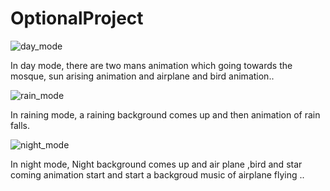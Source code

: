 # OptionalProject

![day_mode](https://user-images.githubusercontent.com/45432279/54081263-0ac7d080-432c-11e9-9c2a-bddb27e86753.png)

In day mode, there are two mans animation which going towards the mosque, sun arising animation and airplane and bird animation..



![rain_mode](https://user-images.githubusercontent.com/45432279/54081379-2f24ac80-432e-11e9-97f6-82c5d2ef9f29.png)

In raining mode, a raining background comes up and then animation of rain falls.



![night_mode](https://user-images.githubusercontent.com/45432279/54081389-65fac280-432e-11e9-8c5e-024d37225aad.png)


In night mode, Night background comes up and air plane ,bird and star coming animation start and start a backgroud music of airplane flying ..
